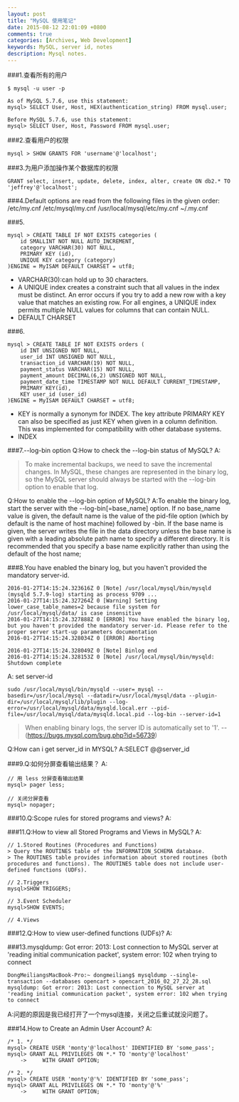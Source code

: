 ```yaml
---
layout: post
title: "MySQL 使用笔记"
date: 2015-08-12 22:01:09 +0800
comments: true
categories: [Archives, Web Development]
keywords: MySQL, server id, notes 
description: Mysql notes.
---
```


###1.查看所有的用户

```
$ mysql -u user -p

As of MySQL 5.7.6, use this statement:
mysql> SELECT User, Host, HEX(authentication_string) FROM mysql.user;

Before MySQL 5.7.6, use this statement:
mysql> SELECT User, Host, Password FROM mysql.user;
```
###2.查看用户的权限

```
mysql > SHOW GRANTS FOR 'username'@'localhost';
```

###3.为用户添加操作某个数据库的权限

```
GRANT select, insert, update, delete, index, alter, create ON db2.* TO 'jeffrey'@'localhost';
```

###4.Default options are read from the following files in the given order:
/etc/my.cnf /etc/mysql/my.cnf /usr/local/mysql/etc/my.cnf ~/.my.cnf

###5.

```
mysql > CREATE TABLE IF NOT EXISTS categories (
	id SMALLINT NOT NULL AUTO_INCREMENT,
	category VARCHAR(30) NOT NULL,
	PRIMARY KEY (id),
	UNIQUE KEY category (category)
)ENGINE = MyISAM DEFAULT CHARSET = utf8;
```

* VARCHAR(30):can hold up to 30 characters.  
* A UNIQUE index creates a constraint such that all values in the index must be distinct. An error occurs if you try to add a new row with a key value that matches an existing row. For all engines, a UNIQUE index permits multiple NULL values for columns that can contain NULL.  
* DEFAULT CHARSET

<!-- more -->
###6.

```
mysql > CREATE TABLE IF NOT EXISTS orders (
	id INT UNSIGNED NOT NULL,
	user_id INT UNSIGNED NOT NULL,
	transaction_id VARCHAR(19) NOT NULL,
	payment_status VARCHAR(15) NOT NULL,
	payment_amount DECIMAL(6,2) UNSIGNED NOT NULL,
	payment_date_time TIMESTAMP NOT NULL DEFAULT CURRENT_TIMESTAMP,
	PRIMARY KEY(id),
	KEY user_id (user_id)
)ENGINE = MyISAM DEFAULT CHARSET = utf8;
```

* KEY is normally a synonym for INDEX. The key attribute PRIMARY KEY can also be specified as just KEY when given in a column definition. This was implemented for compatibility with other database systems.  
* INDEX

###7.--log-bin option
Q:How to check the --log-bin status of MySQL?
A:

> To make incremental backups, we need to save the incremental changes. In MySQL, these changes are represented in the binary log, so the MySQL server should always be started with the --log-bin option to enable that log.

Q:How to enable the --log-bin option of MySQL?
A:To enable the binary log, start the server with the --log-bin[=base_name] option. If no base_name value is given, the default name is the value of the pid-file option (which by default is the name of host machine) followed by -bin. If the base name is given, the server writes the file in the data directory unless the base name is given with a leading absolute path name to specify a different directory. It is recommended that you specify a base name explicitly rather than using the default of the host name; 

###8.You have enabled the binary log, but you haven't provided the mandatory server-id.

```
2016-01-27T14:15:24.323616Z 0 [Note] /usr/local/mysql/bin/mysqld (mysqld 5.7.9-log) starting as process 9709 ...
2016-01-27T14:15:24.327264Z 0 [Warning] Setting lower_case_table_names=2 because file system for /usr/local/mysql/data/ is case insensitive
2016-01-27T14:15:24.327888Z 0 [ERROR] You have enabled the binary log, but you haven't provided the mandatory server-id. Please refer to the proper server start-up parameters documentation
2016-01-27T14:15:24.328034Z 0 [ERROR] Aborting

2016-01-27T14:15:24.328049Z 0 [Note] Binlog end
2016-01-27T14:15:24.328153Z 0 [Note] /usr/local/mysql/bin/mysqld: Shutdown complete
```

A: set server-id

```
sudo /usr/local/mysql/bin/mysqld --user=_mysql --basedir=/usr/local/mysql --datadir=/usr/local/mysql/data --plugin-dir=/usr/local/mysql/lib/plugin --log-error=/usr/local/mysql/data/mysqld.local.err --pid-file=/usr/local/mysql/data/mysqld.local.pid --log-bin --server-id=1
```
> When enabling binary logs, the server ID is automatically set to '1'.  --(https://bugs.mysql.com/bug.php?id=56739)

Q:How can i get server_id in MYSQL?
A:SELECT @@server_id

###9.Q:如何分屏查看输出结果？
A:

```
// 用 less 分屏查看输出结果
mysql> pager less;

// 关闭分屏查看
mysql> nopager;
```

###10.Q:Scope rules for stored programs and views?
A:

###11.Q:How to view all Stored Programs and Views in MySQL?
A:

```
// 1.Stored Routines (Procedures and Functions)
> Query the ROUTINES table of the INFORMATION_SCHEMA database.
> The ROUTINES table provides information about stored routines (both procedures and functions). The ROUTINES table does not include user-defined functions (UDFs).

// 2.Triggers
mysql>SHOW TRIGGERS;

// 3.Event Scheduler
mysql>SHOW EVENTS;

// 4.Views
```
###12.Q:How to view user-defined functions (UDFs)?
A:

###13.mysqldump: Got error: 2013: Lost connection to MySQL server at 'reading initial communication packet', system error: 102 when trying to connect

```
DongMeiliangsMacBook-Pro:~ dongmeiliang$ mysqldump --single-transaction --databases opencart > opencart_2016_02_27_22_28.sql
mysqldump: Got error: 2013: Lost connection to MySQL server at 'reading initial communication packet', system error: 102 when trying to connect
```
A:问题的原因是我已经打开了一个mysql连接，关闭之后重试就没问题了。

###14.How to Create an Admin User Account?
A:

```
/* 1. */
mysql> CREATE USER 'monty'@'localhost' IDENTIFIED BY 'some_pass';
mysql> GRANT ALL PRIVILEGES ON *.* TO 'monty'@'localhost'
    ->     WITH GRANT OPTION;

/* 2. */
mysql> CREATE USER 'monty'@'%' IDENTIFIED BY 'some_pass';
mysql> GRANT ALL PRIVILEGES ON *.* TO 'monty'@'%'
    ->     WITH GRANT OPTION;
```


